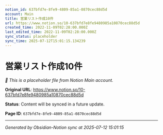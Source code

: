 ```yaml
---
notion_id: 637bfd7e-8fe9-4809-85a1-0870cec88d5d
account: Main
title: 営業リスト作成10件
url: https://www.notion.so/10-637bfd7e8fe9480985a10870cec88d5d
created_time: 2022-11-09T02:28:00.000Z
last_edited_time: 2022-11-09T02:28:00.000Z
sync_status: placeholder
sync_time: 2025-07-12T15:01:15.134239
---
```


# 営業リスト作成10件

*🔄 This is a placeholder file from Notion Main account.*

**Original URL**: https://www.notion.so/10-637bfd7e8fe9480985a10870cec88d5d

**Status**: Content will be synced in a future update.

**Page ID**: `637bfd7e-8fe9-4809-85a1-0870cec88d5d`

---

*Generated by Obsidian-Notion sync at 2025-07-12 15:01:15*
